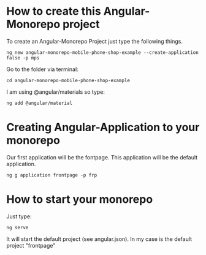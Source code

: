# How to create this Angular-Monorepo project

To create an Angular-Monorepo Project just type the following things.

    ng new angular-monorepo-mobile-phone-shop-example --create-application false -p mps
    
Go to the folder via terminal:

    cd angular-monorepo-mobile-phone-shop-example

I am using @angular/materials so type:

    ng add @angular/material

# Creating Angular-Application to your monorepo

Our first application will be the fontpage. This application will be the default application.

    ng g application frontpage -p frp

# How to start your monorepo

Just type:

    ng serve

It will start the default project (see angular.json). In my case is the default project "frontpage"